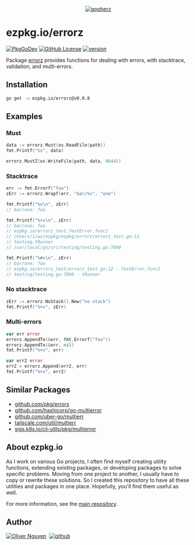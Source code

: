 <div align="center">

[![gopherz](https://ezpkg.io/_/gopherz.svg)](https://ezpkg.io)

</div>

# ezpkg.io/errorz

[![PkgGoDev](https://pkg.go.dev/badge/ezpkg.io/errorz)](https://pkg.go.dev/ezpkg.io/errorz)
[![GitHub License](https://img.shields.io/github/license/ezpkg/errorz)](https://github.com/ezpkg/errorz/tree/main/LICENSE)
[![version](https://img.shields.io/github/v/tag/ezpkg/errorz?label=version)](https://github.com/ezpkg/errorz/tags)

Package [errorz](https://pkg.go.dev/ezpkg.io/errorz) provides functions for dealing with errors, with stacktrace, validation, and multi-errors.

## Installation

```sh
go get -u ezpkg.io/errorz@v0.0.8
```

## Examples

### Must

```go
data := errorz.Must(os.ReadFile(path))
fmt.Printf("%s", data)

errorz.MustZ(os.WriteFile(path, data, 0644))
```

### Stacktrace

```go
err := fmt.Errorf("foo")
zErr := errorz.Wrapf(err, "bar/%v", "one")

fmt.Printf("%v\n", zErr)
// bar/one: foo

fmt.Printf("%+v\n", zErr)
// bar/one: foo
// ezpkg.io/errorz_test.TestError.func1
// /Users/i/ws/ezpkg/ezpkg/errorz/errorz_test.go:12
// testing.tRunner
// /usr/local/go/src/testing/testing.go:7890

fmt.Printf("%#v\n", zErr)
// bar/one: foo
// ezpkg.io/errorz_test/errorz_test.go:12 · TestError.func1
// testing/testing.go:7890 · tRunner
```

### No stacktrace

```go
zErr := errorz.NoStack().New("no stack")
fmt.Printf("%+v", zErr)
```

### Multi-errors

```go
var err error
errorz.AppendTo(&err, fmt.Errorf("foo"))
errorz.AppendTo(&err, nil)
fmt.Printf("%+v", err)

var err2 error
err2 = errorz.Append(err2, err)
fmt.Printf("%+v", err2)
```

## Similar Packages

- [github.com/pkg/errors](https://pkg.go.dev/github.com/pkg/errors)
- [github.com/hashicorp/go-multierror](https://github.com/hashicorp/go-multierror)
- [github.com/uber-go/multierr](https://github.com/uber-go/multierr)
- [tailscale.com/util/multierr](https://pkg.go.dev/tailscale.com/util/multierr)
- [sigs.k8s.io/cli-utils/pkg/multierror](https://pkg.go.dev/sigs.k8s.io/cli-utils/pkg/multierror)

## About ezpkg.io

As I work on various Go projects, I often find myself creating utility functions, extending existing packages, or developing packages to solve specific problems. Moving from one project to another, I usually have to copy or rewrite these solutions. So I created this repository to have all these utilities and packages in one place. Hopefully, you'll find them useful as well.

For more information, see the [main repository](https://github.com/ezpkg/ezpkg).

## Author

[![Oliver Nguyen](https://olivernguyen.io/_/badge.svg)](https://olivernguyen.io)&nbsp;&nbsp;[![github](https://img.shields.io/badge/GitHub-100000?style=for-the-badge&logo=github&logoColor=white)](https://github.com/iOliverNguyen)
